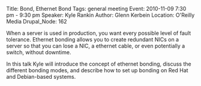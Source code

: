 Title: Bond, Ethernet Bond
Tags: general meeting
Event: 2010-11-09 7:30 pm - 9:30 pm
Speaker: Kyle Rankin
Author: Glenn Kerbein
Location: O'Reilly Media
Drupal_Node: 162

When a server is used in production, you want every possible level of fault tolerance. Ethernet bonding allows you to create redundant NICs on a server so that you can lose a NIC, a ethernet cable, or even potentially a switch, without downtime.

In this talk Kyle will introduce the concept of ethernet bonding, discuss the different bonding modes, and describe how to set up bonding on Red Hat and Debian-based systems.

